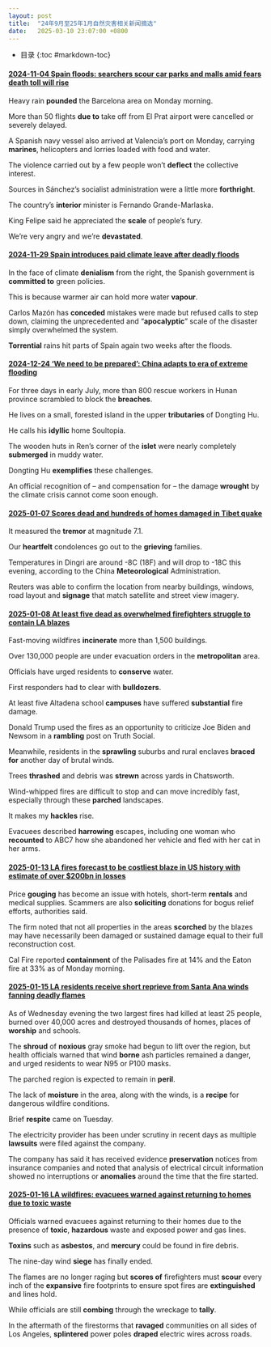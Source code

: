 ```yaml
---
layout: post
title:  "24年9月至25年1月自然灾害相关新闻摘选"
date:   2025-03-10 23:07:00 +0800
---
```


* 目录
  {:toc #markdown-toc}

#### [2024-11-04 Spain floods: searchers scour car parks and malls amid fears death toll will rise](https://www.theguardian.com/world/2024/nov/04/spain-floods-military-unit-searches-car-parks-and-malls-amid-fears-death-toll-will-rise)

Heavy rain **pounded** the Barcelona area on Monday morning.

More than 50 flights **due to** take off from El Prat airport were cancelled or severely delayed.

A Spanish navy vessel also arrived at Valencia’s port on Monday, carrying **marines**, helicopters and lorries loaded with food and water.

The violence carried out by a few people won’t **deflect** the collective interest.

Sources in Sánchez’s socialist administration were a little more **forthright**.

The country’s **interior** minister is Fernando Grande-Marlaska.

King Felipe said he appreciated the **scale** of people’s fury.

We’re very angry and we’re **devastated**.

#### [2024-11-29 Spain introduces paid climate leave after deadly floods](https://www.theguardian.com/world/2024/nov/29/spain-paid-climate-leave-floods)

In the face of climate **denialism** from the right, the Spanish government is **committed to** green policies.

This is because warmer air can hold more water **vapour**.

Carlos Mazón has **conceded** mistakes were made but refused calls to step down, claiming the unprecedented and “**apocalyptic**” scale of the disaster simply overwhelmed the system.

**Torrential** rains hit parts of Spain again two weeks after the floods.

#### [2024-12-24 ‘We need to be prepared’: China adapts to era of extreme flooding](https://www.theguardian.com/world/2024/dec/24/we-need-to-be-prepared-china-adapts-to-era-of-extreme-flooding)

For three days in early July, more than 800 rescue workers in Hunan province scrambled to block the **breaches**.

He lives on a small, forested island in the upper **tributaries** of Dongting Hu.

He calls his **idyllic** home Soultopia.

The wooden huts in Ren’s corner of the **islet** were nearly completely **submerged** in muddy water.

Dongting Hu **exemplifies** these challenges.

An official recognition of – and compensation for – the damage **wrought** by the climate crisis cannot come soon enough.

#### [2025-01-07 Scores dead and hundreds of homes damaged in Tibet quake](https://www.theguardian.com/world/2025/jan/07/tibet-earthquake-holy-city-of-shigatse-nepal-magnitude-quake)

It measured the **tremor** at magnitude 7.1.

Our **heartfelt** condolences go out to the **grieving** families.

Temperatures in Dingri are around -8C (18F) and will drop to -18C this evening, according to the China **Meteorological** Administration.

Reuters was able to confirm the location from nearby buildings, windows, road layout and **signage** that match satellite and street view imagery.

#### [2025-01-08 At least five dead as overwhelmed firefighters struggle to contain LA blazes](https://www.theguardian.com/us-news/2025/jan/08/more-la-residents-flee-wildfires-amid-warning-of-stronger-winds-in-morning)

Fast-moving wildfires **incinerate** more than 1,500 buildings.

Over 130,000 people are under evacuation orders in the **metropolitan** area.

Officials have urged residents to **conserve** water.

First responders had to clear with **bulldozers**.

At least five Altadena school **campuses** have suffered **substantial** fire damage.

Donald Trump used the fires as an opportunity to criticize Joe Biden and Newsom in a **rambling** post on Truth Social.

Meanwhile, residents in the **sprawling** suburbs and rural enclaves **braced for** another day of brutal winds.

Trees **thrashed** and debris was **strewn** across yards in Chatsworth.

Wind-whipped fires are difficult to stop and can move incredibly fast, especially through these **parched** landscapes.

It makes my **hackles** rise.

Evacuees described **harrowing** escapes, including one woman who **recounted** to ABC7 how she abandoned her vehicle and fled with her cat in her arms.

#### [2025-01-13 LA fires forecast to be costliest blaze in US history with estimate of over $200bn in losses](https://www.theguardian.com/us-news/2025/jan/13/la-fires-wildfire-economic-losses)

Price **gouging** has become an issue with hotels, short-term **rentals** and medical supplies. Scammers are also **soliciting** donations for bogus relief efforts, authorities said.

The firm noted that not all properties in the areas **scorched** by the blazes may have necessarily been damaged or sustained damage equal to their full reconstruction cost.

Cal Fire reported **containment** of the Palisades fire at 14% and the Eaton fire at 33% as of Monday morning.

#### [2025-01-15 LA residents receive short reprieve from Santa Ana winds fanning deadly flames](https://www.theguardian.com/us-news/2025/jan/15/california-wildfires-warnings-los-angeles)

As of Wednesday evening the two largest fires had killed at least 25 people, burned over 40,000 acres and destroyed thousands of homes, places of **worship** and schools.

The **shroud** of **noxious** gray smoke had begun to lift over the region, but health officials warned that wind **borne** ash particles remained a danger, and urged residents to wear N95 or P100 masks.

The parched region is expected to remain in **peril**.

The lack of **moisture** in the area, along with the winds, is a **recipe** for dangerous wildfire conditions.

Brief **respite** came on Tuesday.

The electricity provider has been under scrutiny in recent days as multiple **lawsuits** were filed against the company.

The company has said it has received evidence **preservation** notices from insurance companies and noted that analysis of electrical circuit information showed no interruptions or **anomalies** around the time that the fire started.

#### [2025-01-16 LA wildfires: evacuees warned against returning to homes due to toxic waste](https://www.theguardian.com/us-news/2025/jan/16/california-wildfires-winds-ease)

Officials warned evacuees against returning to their homes due to the presence of **toxic**, **hazardous** waste and exposed power and gas lines.

**Toxins** such as **asbestos**, and **mercury** could be found in fire debris.

The nine-day wind **siege** has finally ended.

The flames are no longer raging but **scores of** firefighters must **scour** every inch of the **expansive** fire footprints to ensure spot fires are **extinguished** and lines hold.

While officials are still **combing** through the wreckage to **tally**.

In the aftermath of the firestorms that **ravaged** communities on all sides of Los Angeles, **splintered** power poles **draped** electric wires across roads.